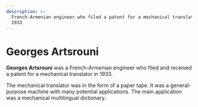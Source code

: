 ```yaml
---
description: >-
  French-Armenian engineer who filed a patent for a mechanical translator in
  1933
---
```


# Georges Artsrouni

**Georges Artsrouni** was a French-Armenian engineer who filed and received a patent for a mechanical translator in 1933.

The mechanical translator was in the form of a paper tape. It was a general-purpose machine with many potential applications. The main application was a mechanical multilingual dictionary.

